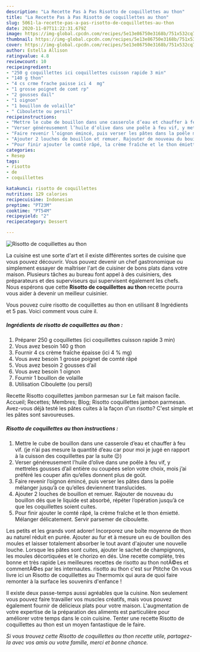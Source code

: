 ```yaml
---
description: "La Recette Pas à Pas Risotto de coquillettes au thon"
title: "La Recette Pas à Pas Risotto de coquillettes au thon"
slug: 5061-la-recette-pas-a-pas-risotto-de-coquillettes-au-thon
date: 2020-11-07T11:22:31.679Z
image: https://img-global.cpcdn.com/recipes/5e13e86750e3168b/751x532cq70/risotto-de-coquillettes-au-thon-photo-principale-de-la-recette.jpg
thumbnail: https://img-global.cpcdn.com/recipes/5e13e86750e3168b/751x532cq70/risotto-de-coquillettes-au-thon-photo-principale-de-la-recette.jpg
cover: https://img-global.cpcdn.com/recipes/5e13e86750e3168b/751x532cq70/risotto-de-coquillettes-au-thon-photo-principale-de-la-recette.jpg
author: Estella Allison
ratingvalue: 4.8
reviewcount: 10
recipeingredient:
- "250 g coquillettes ici coquillettes cuisson rapide 3 min"
- "140 g thon"
- "4 cs crme frache paisse ici 4  mg"
- "1 grosse poignet de comt rp"
- "2 gousses dail"
- "1 oignon"
- "1 bouillon de volaille"
- " Ciboulette ou persil"
recipeinstructions:
- "Mettre le cube de bouillon dans une casserole d’eau et chauffer à feu vif. (je n’ai pas mesure la quantité d’eau car pour moi je jugé en rapport à la cuisson des coquillettes par la suite 😉)"
- "Verser généreusement l’huile d’olive dans une poêle à feu vif, y mettreles gousses d’ail entière ou coupées selon votre choix, mois j’ai préféré les couper afin qu’elles donnent plus de goût."
- "Faire revenir l’oignon émincé, puis verser les pâtes dans la poêle mélanger jusqu’à ce qu’elles deviennent translucides."
- "Ajouter 2 louches de bouillon et remuer. Rajouter de nouveau du bouillon dés que le liquide est absorbé, répéter l’opération jusqu’à ce que les coquillettes soient cuites."
- "Pour finir ajouter le comté râpé, la crème fraîche et le thon émietté. Mélanger délicatement. Servir parsemer de ciboulette."
categories:
- Resep
tags:
- risotto
- de
- coquillettes

katakunci: risotto de coquillettes 
nutrition: 129 calories
recipecuisine: Indonesian
preptime: "PT23M"
cooktime: "PT54M"
recipeyield: "2"
recipecategory: Dessert

---
```



![Risotto de coquillettes au thon](https://img-global.cpcdn.com/recipes/5e13e86750e3168b/751x532cq70/risotto-de-coquillettes-au-thon-photo-principale-de-la-recette.jpg)

La cuisine est une sorte d'art et il existe différentes sortes de cuisine que vous pouvez découvrir. Vous pouvez devenir un chef gastronomique ou simplement essayer de maîtriser l'art de cuisiner de bons plats dans votre maison. Plusieurs tâches au bureau font appel à des cuisiniers, des préparateurs et des superviseurs qui supervisent également les chefs. Nous espérons que cette <strong> Risotto de coquillettes au thon </strong> recette pourra vous aider à devenir un meilleur cuisinier.

<!--inarticleads1-->

Vous pouvez cuire risotto de coquillettes au thon en utilisant 8 Ingrédients et 5 pas. Voici comment vous cuire il.

##### Ingrédients de risotto de coquillettes au thon :

1. Préparer 250 g coquillettes (ici coquillettes cuisson rapide 3 min)
1. Vous avez besoin 140 g thon
1. Fournir 4 cs crème fraîche épaisse (ici 4 % mg)
1. Vous avez besoin 1 grosse poignet de comté râpé
1. Vous avez besoin 2 gousses d’ail
1. Vous avez besoin 1 oignon
1. Fournir 1 bouillon de volaille
1. Utilisation  Ciboulette (ou persil)


Recette Risotto coquillettes jambon parmesan sur Le fait maison facile. Accueil; Recettes; Membres; Blog; Risotto coquillettes jambon parmesan. Avez-vous déjà testé les pâtes cuites à la façon d&#39;un risotto? C&#39;est simple et les pâtes sont savoureuses. 

<!--inarticleads2-->

##### Risotto de coquillettes au thon instructions :

1. Mettre le cube de bouillon dans une casserole d’eau et chauffer à feu vif. (je n’ai pas mesure la quantité d’eau car pour moi je jugé en rapport à la cuisson des coquillettes par la suite 😉)
1. Verser généreusement l’huile d’olive dans une poêle à feu vif, y mettreles gousses d’ail entière ou coupées selon votre choix, mois j’ai préféré les couper afin qu’elles donnent plus de goût.
1. Faire revenir l’oignon émincé, puis verser les pâtes dans la poêle mélanger jusqu’à ce qu’elles deviennent translucides.
1. Ajouter 2 louches de bouillon et remuer. Rajouter de nouveau du bouillon dés que le liquide est absorbé, répéter l’opération jusqu’à ce que les coquillettes soient cuites.
1. Pour finir ajouter le comté râpé, la crème fraîche et le thon émietté. Mélanger délicatement. Servir parsemer de ciboulette.


Les petits et les grands vont adorer! Incorporez une boîte moyenne de thon au naturel réduit en purée. Ajouter au fur et à mesure un eu de bouillon des moules et laisser totalement absorber le tout avant d&#39;ajouter une nouvelle louche. Lorsque les pâtes sont cuites, ajouter le sachet de champignons, les moules décortiquées et le chorizo en dés. Une recette complète, très bonne et très rapide Les meilleures recettes de risotto au thon notÃ©es et commentÃ©es par les internautes. risotto au thon c&#39;est sur Ptitche On vous livre ici un Risotto de coquillettes au Thermomix qui aura de quoi faire remonter à la surface les souvenirs d&#39;enfance ! 

<!--inarticleads1-->

<p>
Il existe deux passe-temps aussi agréables que la cuisine. Non seulement vous pouvez faire travailler vos muscles créatifs, mais vous pouvez également fournir de délicieux plats pour votre maison. L'augmentation de votre expertise de la préparation des aliments est particulière pour améliorer votre temps dans le coin cuisine. Tenter une recette Risotto de coquillettes au thon est un moyen fantastique de le faire.
</p>

<p>
<i>Si vous trouvez cette Risotto de coquillettes au thon recette utile, partagez-la avec vos amis ou votre famille, merci et bonne chance.</i>
</p>
